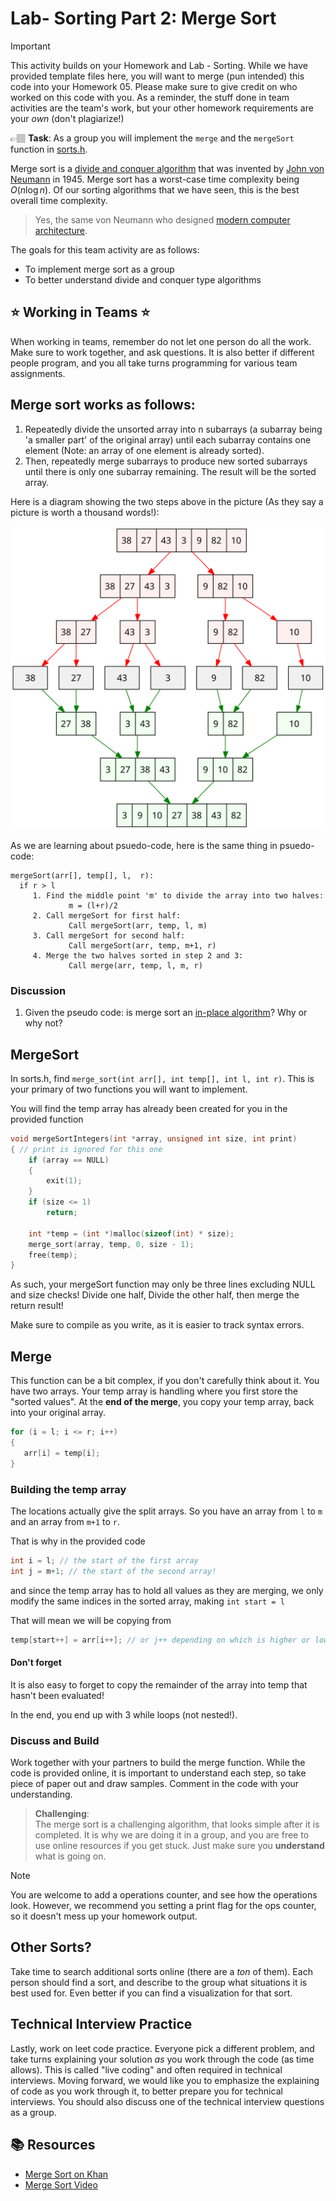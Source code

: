 # Lab- Sorting Part 2: Merge Sort

> [!IMPORTANT]
> This activity builds on your Homework and Lab - Sorting. While we have provided template files here, you will want to merge (pun intended) this code into your Homework 05.  Please make sure to give credit on who worked on this code with you. As a reminder, the stuff done in team activities are the team's work, but your other homework requirements are your *own* (don't plagiarize!)

👉🏽 **Task**: As a group you will implement the `merge` and the `mergeSort` function in [sorts.h](sorts.h). 

Merge sort is a [divide and conquer algorithm] that was invented by [John von Neumann] in 1945. Merge sort has a worst-case time complexity being $Ο(n\log n)$. Of our sorting algorithms that we have seen, this is the best overall time complexity.

> Yes, the same von Neumann who designed [modern computer architecture]. 

The goals for this team activity are as follows:
* To implement merge sort as a group
* To better understand divide and conquer type algorithms
  
  
## :star: Working in Teams :star:
When working in teams, remember do not let one person do all the work. Make sure to work together, and ask questions. It is also better if different people program, and you all take turns programming for various team assignments. 

## Merge sort works as follows:

1. Repeatedly divide the unsorted array into n subarrays (a subarray being 'a smaller part' of the original array) until each subarray contains one element (Note: an array of one element is already sorted).
2. Then, repeatedly merge subarrays to produce new sorted subarrays until there is only one subarray remaining. The result will be the sorted array.


Here is a diagram showing the two steps above in the picture (As they say a picture is worth a thousand words!):

![Merge Sort]


As we are learning about psuedo-code, here is the same thing in psuedo-code:
```text
mergeSort(arr[], temp[], l,  r):
  if r > l
     1. Find the middle point 'm' to divide the array into two halves:  
             m = (l+r)/2
     2. Call mergeSort for first half:   
             Call mergeSort(arr, temp, l, m)
     3. Call mergeSort for second half:
             Call mergeSort(arr, temp, m+1, r)
     4. Merge the two halves sorted in step 2 and 3:
             Call merge(arr, temp, l, m, r)
```

### Discussion

1. Given the pseudo code: is merge sort an [in-place algorithm]? Why or why not?


## MergeSort
In sorts.h, find `merge_sort(int arr[], int temp[], int l, int r)`. This is your primary of two functions you will want to implement. 


You will find the temp array has already been created for you in the provided function

```c
void mergeSortIntegers(int *array, unsigned int size, int print)
{ // print is ignored for this one
    if (array == NULL)
    {
        exit(1);
    }
    if (size <= 1)
        return;

    int *temp = (int *)malloc(sizeof(int) * size);
    merge_sort(array, temp, 0, size - 1);
    free(temp);
}
```

As such, your mergeSort function may only be three lines excluding NULL and size checks! Divide one half, Divide the other half, then merge the return result!

Make sure to compile as you write, as it is easier to track syntax errors. 

## Merge

This function can be a bit complex, if you don't carefully think about it. You have two arrays. Your temp array is handling where you first store the "sorted values". At the **end of the merge**, you copy your temp array, back into your original array. 


```c
for (i = l; i <= r; i++)
{
   arr[i] = temp[i];
}
```

### Building the temp array
The locations actually give the split arrays. So you have an array from `l` to `m` and an array from `m+1` to `r`. 

That is why in the provided code
```c
int i = l; // the start of the first array
int j = m+1; // the start of the second array!
```

and since the temp array has to hold all values as they are merging, we only modify the same indices in the sorted array, making `int start = l`

That will mean we will be copying from

```c
temp[start++] = arr[i++]; // or j++ depending on which is higher or lower, or both if they are equal!
```

#### Don't forget
It is also easy to forget to copy the remainder of the array into temp that hasn't been evaluated! 

In the end, you end up with 3 while loops (not nested!). 



### Discuss and Build
Work together with your partners to build the merge function. While the code is provided online, it is important to understand each step, so take piece of paper out and draw samples.  Comment in the code with your understanding.

> **Challenging**:  
> The merge sort is a challenging algorithm, that looks simple after it is completed. It is why we are doing it in a group, and you are free to use online resources if you get stuck. Just make sure you **understand** what is going on.
>


> [!NOTE]
> You are welcome to add a operations counter, and see how the operations look.
> However, we recommend you setting a print flag for the ops counter, 
> so it doesn't mess up your homework output. 

## Other Sorts?
Take time to search additional sorts online (there are a *ton* of them). Each person should find a sort, and describe to the group what situations it is best used for. Even better if you can find a visualization for that sort. 


## Technical Interview Practice

Lastly, work on leet code practice. Everyone pick a different problem, and take turns explaining your solution *as* you work through the code (as time allows). This is called "live coding" and often required in technical interviews. Moving forward, we would like you to emphasize the explaining of code as you work through it, to better prepare you for technical interviews. You should also discuss one of the technical interview questions as a group. 

## 📚 Resources
* [Merge Sort on Khan](https://www.khanacademy.org/computing/computer-science/algorithms/merge-sort/a/divide-and-conquer-algorithms)
* [Merge Sort Video](https://www.youtube.com/watch?time_continue=1&v=JSceec-wEyw)



[Merge Sort]: mergesort.svg
[divide and conquer algorithm]: https://en.wikipedia.org/wiki/Divide-and-conquer_algorithm
[John von Neumann]: https://en.wikipedia.org/wiki/John_von_Neumann
[in-place algorithm]: https://en.wikipedia.org/wiki/In-place_algorithm
[modern computer architecture]: https://en.wikipedia.org/wiki/Von_Neumann_architecture